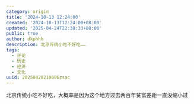 ```yaml
---
category: origin
title: '2024-10-13 12:24:00'
created: '2024-10-13T12:24:00+08:00'
updated: '2025-04-24T22:38:33+08:00'
public: true
author: dkphhh
description: 北京传统小吃不好吃……
tags:
  - 评论
  - 历史
  - 经济
  - 文化
uuid: 20250420210606zsac
---
```


北京传统小吃不好吃，大概率是因为这个地方过去两百年贫富差距一直没缩小过
